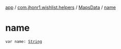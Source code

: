 [app](../../index.md) / [com.jhonr1.wishlist.helpers](../index.md) / [MapsData](index.md) / [name](./name.md)

# name

`var name: `[`String`](https://kotlinlang.org/api/latest/jvm/stdlib/kotlin/-string/index.html)